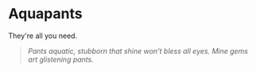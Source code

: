 # Aquapants
They're all you need.

> _Pants aquatic, stubborn that shine won't bless all eyes. Mine gems art glistening pants._